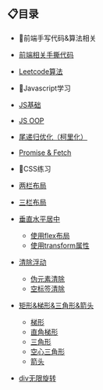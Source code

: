 ## :clipboard:目录
* 	:bookmark:前端手写代码&算法相关
  * [前端相关手撕代码](https://github.com/weining-zhang/FE-Studycode/tree/main/%E6%89%8B%E5%86%99%E4%BB%A3%E7%A0%81%26%E7%AE%97%E6%B3%95/1%E5%89%8D%E7%AB%AF%E6%89%8B%E5%86%99)
  * [Leetcode算法](https://github.com/weining-zhang/FE-Studycode/tree/main/%E6%89%8B%E5%86%99%E4%BB%A3%E7%A0%81%26%E7%AE%97%E6%B3%95)
  
  
* 	:bookmark:Javascript学习
  * [JS基础](https://github.com/weining-zhang/FE-Studycode/blob/main/JS%E5%AD%A6%E4%B9%A0/JS%E5%9F%BA%E7%A1%80/JS%E5%AD%A6%E4%B9%A0%26%E7%AC%94%E8%AE%B0.js)
  * [JS OOP](https://github.com/weining-zhang/FE-Studycode/blob/main/JS%E5%AD%A6%E4%B9%A0/JS%E5%9F%BA%E7%A1%80/JS%20OOP%E5%AD%A6%E4%B9%A0.js)
  * [尾递归优化（柯里化）](https://github.com/weining-zhang/FE-Studycode/tree/main/JS%E5%AD%A6%E4%B9%A0/%E5%87%BD%E6%95%B0%E6%9F%AF%E9%87%8C%E5%8C%96)
  * [Promise & Fetch](https://github.com/weining-zhang/FE-Studycode/tree/main/JS%E5%AD%A6%E4%B9%A0/Promise%26Fetch)
  
  
* 	:bookmark:CSS练习
  * [两栏布局](https://github.com/weining-zhang/FE-Studycode/tree/main/CSS%E7%BB%83%E4%B9%A0/%E4%B8%A4%E6%A0%8F%E5%B8%83%E5%B1%80)
  
  * [三栏布局](https://github.com/weining-zhang/FE-Studycode/tree/main/CSS%E7%BB%83%E4%B9%A0/%E4%B8%89%E6%A0%8F%E5%B8%83%E5%B1%80)
  
  * [垂直水平居中](https://github.com/weining-zhang/FE-Studycode/tree/main/CSS%E7%BB%83%E4%B9%A0/%E5%9E%82%E7%9B%B4%E6%B0%B4%E5%B9%B3%E5%B1%85%E4%B8%AD)
    * [使用flex布局](https://github.com/weining-zhang/FE-Studycode/blob/main/CSS%E7%BB%83%E4%B9%A0/%E5%9E%82%E7%9B%B4%E6%B0%B4%E5%B9%B3%E5%B1%85%E4%B8%AD/%E4%BD%BF%E7%94%A8flex.html)
    * [使用transform属性](https://github.com/weining-zhang/FE-Studycode/blob/main/CSS%E7%BB%83%E4%B9%A0/%E5%9E%82%E7%9B%B4%E6%B0%B4%E5%B9%B3%E5%B1%85%E4%B8%AD/%E4%BD%BF%E7%94%A8transform.html)
    
  * [清除浮动](https://github.com/weining-zhang/FE-Studycode/tree/main/CSS%E7%BB%83%E4%B9%A0/%E6%B8%85%E9%99%A4%E6%B5%AE%E5%8A%A8)
    * [伪元素清除](https://github.com/weining-zhang/FE-Studycode/blob/main/CSS%E7%BB%83%E4%B9%A0/%E6%B8%85%E9%99%A4%E6%B5%AE%E5%8A%A8/%E4%BC%AA%E5%85%83%E7%B4%A0%E6%B8%85%E9%99%A4.html)
    * [空标签清除](https://github.com/weining-zhang/FE-Studycode/blob/main/CSS%E7%BB%83%E4%B9%A0/%E6%B8%85%E9%99%A4%E6%B5%AE%E5%8A%A8/%E7%A9%BA%E6%A0%87%E7%AD%BE%E6%B8%85%E9%99%A4.html)
    
  * [矩形&梯形&三角形&箭头](https://github.com/weining-zhang/FE-Studycode/tree/main/CSS%E7%BB%83%E4%B9%A0/%E7%9F%A9%E5%BD%A2%26%E6%A2%AF%E5%BD%A2%26%E4%B8%89%E8%A7%92%E5%BD%A2%26%E7%AE%AD%E5%A4%B4)
    * [梯形](https://github.com/weining-zhang/FE-Studycode/blob/main/CSS%E7%BB%83%E4%B9%A0/%E7%9F%A9%E5%BD%A2%26%E6%A2%AF%E5%BD%A2%26%E4%B8%89%E8%A7%92%E5%BD%A2%26%E7%AE%AD%E5%A4%B4/2%E6%A2%AF%E5%BD%A2.html)
    * [直角梯形](https://github.com/weining-zhang/FE-Studycode/blob/main/CSS%E7%BB%83%E4%B9%A0/%E7%9F%A9%E5%BD%A2%26%E6%A2%AF%E5%BD%A2%26%E4%B8%89%E8%A7%92%E5%BD%A2%26%E7%AE%AD%E5%A4%B4/5%E7%9B%B4%E8%A7%92%E6%A2%AF%E5%BD%A2.html)
    * [三角形](https://github.com/weining-zhang/FE-Studycode/blob/main/CSS%E7%BB%83%E4%B9%A0/%E7%9F%A9%E5%BD%A2%26%E6%A2%AF%E5%BD%A2%26%E4%B8%89%E8%A7%92%E5%BD%A2%26%E7%AE%AD%E5%A4%B4/3%E4%B8%89%E8%A7%92%E5%BD%A2.html)
    * [空心三角形](https://github.com/weining-zhang/FE-Studycode/blob/main/CSS%E7%BB%83%E4%B9%A0/%E7%9F%A9%E5%BD%A2%26%E6%A2%AF%E5%BD%A2%26%E4%B8%89%E8%A7%92%E5%BD%A2%26%E7%AE%AD%E5%A4%B4/4%E7%A9%BA%E5%BF%83%E4%B8%89%E8%A7%92%E5%BD%A2.html)
    * [箭头](https://github.com/weining-zhang/FE-Studycode/blob/main/CSS%E7%BB%83%E4%B9%A0/%E7%9F%A9%E5%BD%A2%26%E6%A2%AF%E5%BD%A2%26%E4%B8%89%E8%A7%92%E5%BD%A2%26%E7%AE%AD%E5%A4%B4/6%E7%AE%AD%E5%A4%B4.html)
    
  * [div无限旋转](https://github.com/weining-zhang/FE-Studycode/blob/main/CSS%E7%BB%83%E4%B9%A0/div%E6%97%A0%E9%99%90%E6%97%8B%E8%BD%AC.html)
